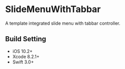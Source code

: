 # SlideMenuWithTabbar
A template integrated slide menu with tabbar controller.

## Build Setting
* iOS 10.2+
* Xcode 8.2.1+
* Swift 3.0+
